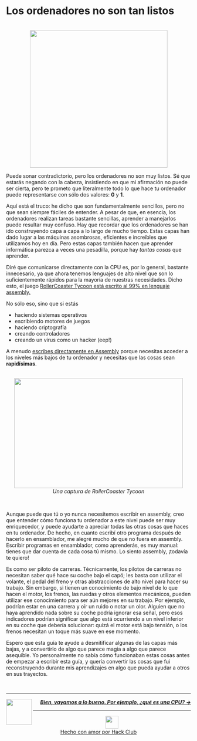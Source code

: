 # Los ordenadores no son tan listos

<p align="center">
  <br />
  <img width="375" src="https://cloud-a2erelxdf-hack-club-bot.vercel.app/0computer.png" />
</p>

Puede sonar contradictorio, pero los ordenadores no son muy listos. Sé que estarás negando con la cabeza, insistiendo en que mi afirmación no puede ser cierta, pero te prometo que literalmente todo lo que hace tu ordenador puede representarse con sólo dos valores: **0** y **1**.

Aquí está el truco: he dicho que son fundamentalmente sencillos, pero no que sean siempre fáciles de entender. A pesar de que, en esencia, los ordenadores realizan tareas bastante sencillas, aprender a manejarlos puede resultar muy confuso. Hay que recordar que los ordenadores se han ido construyendo capa a capa a lo largo de mucho tiempo. Estas capas han dado lugar a las máquinas asombrosas, eficientes e increíbles que utilizamos hoy en día. Pero estas capas también hacen que aprender informática parezca a veces una pesadilla, porque hay *tantas cosas* que aprender.

Diré que comunicarse directamente con la CPU es, por lo general, bastante innecesario, ya que ahora tenemos lenguajes de alto nivel que son lo suficientemente rápidos para la mayoría de nuestras necesidades. Dicho esto, el juego [RollerCoaster Tycoon está escrito al 99% en lenguaje assembly.](https://es.wikipedia.org/wiki/RollerCoaster_Tycoon#:~:text=Sawyer%20wrote%2099%25%20of%20the,%2C%20rendering%2C%20and%20paint%20programs.)


No sólo eso, sino que si estás

- haciendo sistemas operativos
- escribiendo motores de juegos
- haciendo criptografía
- creando controladores
- creando un virus como un hacker (eep!)

A menudo [escribes directamente en Assembly](https://www.youtube.com/watch?v=rX0ItVEVjHc)  porque necesitas acceder a los niveles más bajos de tu ordenador y necesitas que las cosas sean **rapidísimas**.

<p align="center">
  <br />
  <img width="460" height="300" src="https://cloud-ck0ojs3qv-hack-club-bot.vercel.app/0image.png">
  <br />
  <span>
    <em>
      Una captura de RollerCoaster Tycoon
    </em>
  </span>
</p>
<br />

Aunque puede que tú o yo nunca necesitemos escribir en assembly, creo que entender cómo funciona tu ordenador a este nivel puede ser muy enriquecedor, y puede ayudarte a apreciar todas las otras cosas que haces en tu ordenador. De hecho, en cuanto escribí otro programa después de hacerlo en ensamblador, me alegré mucho de que no fuera en assembly. Escribir programas en ensamblador, como aprenderás, es muy manual: tienes que dar cuenta de cada cosa tú mismo. Lo siento assembly, ¡todavía te quiero!

Es como ser piloto de carreras. Técnicamente, los pilotos de carreras no necesitan saber qué hace su coche bajo el capó; les basta con utilizar el volante, el pedal del freno y otras abstracciones de alto nivel para hacer su trabajo. Sin embargo, si tienen un conocimiento de bajo nivel de lo que hacen el motor, los frenos, las ruedas y otros elementos mecánicos, pueden utilizar ese conocimiento para ser aún mejores en su trabajo. Por ejemplo, podrían estar en una carrera y oír un ruido o notar un olor. Alguien que no haya aprendido nada sobre su coche podría ignorar esa señal, pero esos indicadores podrían significar que algo está ocurriendo a un nivel inferior en su coche que debería solucionar: quizá el motor está bajo tensión, o los frenos necesitan un toque más suave en ese momento.

Espero que esta guía te ayude a desmitificar algunas de las capas más bajas, y a convertirlo de algo que parece magia a algo que parece asequible. Yo personalmente no sabía cómo funcionaban estas cosas antes de empezar a escribir esta guía, y quería convertir las cosas que fui reconstruyendo durante mis aprendizajes en algo que pueda ayudar a otros en sus trayectos.


<br />

---

<a href="/es/guia/tabla-de-contenido.md">
  <picture>
    <source media="(prefers-color-scheme: dark)" srcset="https://cloud-c4m75tmer-hack-club-bot.vercel.app/0back.svg">
    <img align="left" width="70" src="https://cloud-c4m75tmer-hack-club-bot.vercel.app/0back.svg" />
  </picture>
</a>

<p align="right">
  <em>
    <b>
      <a href="/es/guia/cpu/cpu.md">
        Bien, vayamos a lo bueno. Por ejemplo, ¿qué es una CPU? →
      </a>
    </b>
  </em>
</p>

---

<p align="center">
  <a href="https://hackclub.com/">
    <img width="35" src="https://cloud-l0g1cgz4b-hack-club-bot.vercel.app/0h.png"><br/>
    Hecho con amor por Hack Club
  </a>
</p>